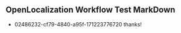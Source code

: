 ## OpenLocalization Workflow Test MarkDown
* 02486232-cf79-4840-a95f-171223776720 
thanks!<!--HONumber=Mar16_HO2-->
